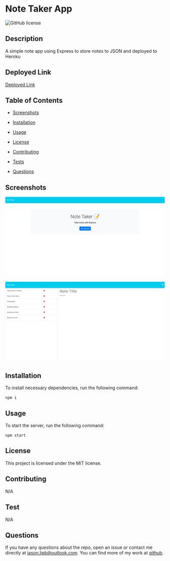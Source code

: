 # Note Taker App
![GitHub license](https://img.shields.io/badge/license-MIT-blue.svg)

## Description

A simple note app using Express to store notes to JSON and deployed to Heroku

## Deployed Link

[Deployed Link](https://note-taker-app34.herokuapp.com/)

## Table of Contents

* [Screenshots](#screenshots)

* [Installation](#installation)

* [Usage](#usage)

* [License](#license)

* [Contributing](#contributing)

* [Tests](#tests)

* [Questions](#questions)

## Screenshots

![Screenshot 1](./Screenshot-1.png)

![Screenshot 2](./Screenshot-2.png)

## Installation

To install necessary dependencies, run the following command:

```
npm i
```

## Usage

To start the server, run the following command:

```
npm start
```

## License

This project is licensed under the MIT license.

## Contributing

N/A

## Test

N/A

## Questions

If you have any questions about the repo, open an issue or contact me directly at jason.lieb@outlook.com. You can find more of my work at [github](https://github.com/jason-lieb/).
